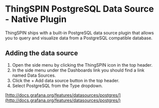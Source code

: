 # ThingSPIN PostgreSQL Data Source -  Native Plugin

ThingSPIN ships with a built-in PostgreSQL data source plugin that allows you to query and visualize data from a PostgreSQL compatible database.

## Adding the data source

1. Open the side menu by clicking the ThingSPIN icon in the top header.
2. In the side menu under the Dashboards link you should find a link named Data Sources.
3. Click the + Add data source button in the top header.
4. Select PostgreSQL from the Type dropdown.

[http://docs.grafana.org/features/datasources/postgres/](http://docs.grafana.org/features/datasources/postgres/)
